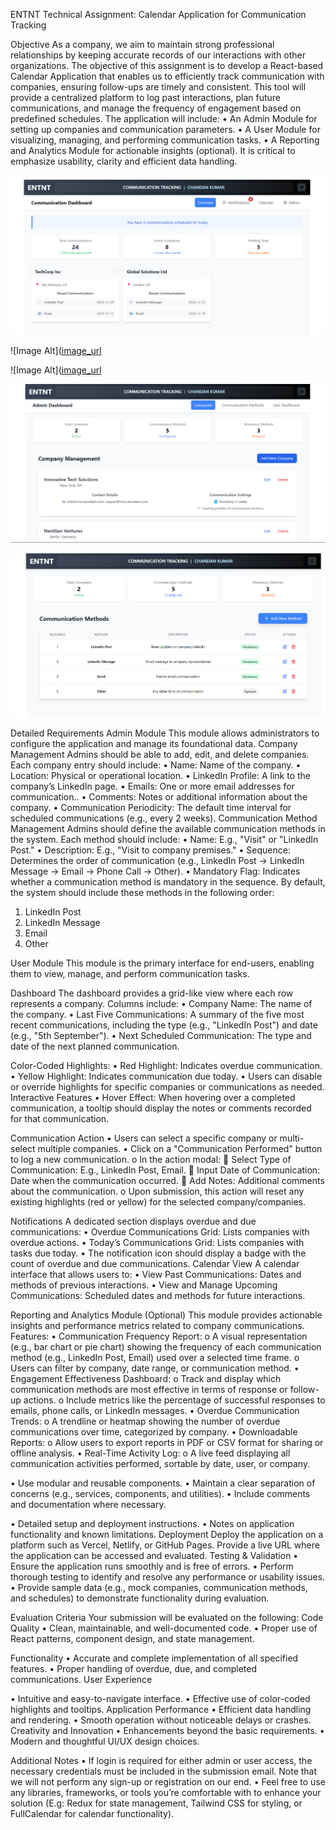 ENTNT Technical Assignment: Calendar Application for Communication Tracking

Objective
As a company, we aim to maintain strong professional relationships by keeping accurate records of our interactions with other organizations. The objective of this assignment is to develop a React-based Calendar Application that enables us to efficiently track communication with companies, ensuring follow-ups are timely and consistent. This tool will provide a centralized platform to log past interactions, plan future communications, and manage the frequency of engagement based on predefined schedules.
The application will include:
•	An Admin Module for setting up companies and communication parameters.
•	A User Module for visualizing, managing, and performing communication tasks.
•	A Reporting and Analytics Module for actionable insights (optional).
It is critical to emphasize usability, clarity and efficient data handling.

![Image Alt](https://github.com/its-chandan16/ENTNT_Technical_Assessment-Calendar-Application-for-Communication-Tracking/blob/7b56a79639874e15427503e75f631f761a232809/ss1.png)

![Image Alt]([image_url](https://github.com/its-chandan16/ENTNT_Technical_Assessment-Calendar-Application-for-Communication-Tracking/blob/7b56a79639874e15427503e75f631f761a232809/ss2.png)

![Image Alt]([image_url](https://github.com/its-chandan16/ENTNT_Technical_Assessment-Calendar-Application-for-Communication-Tracking/blob/7b56a79639874e15427503e75f631f761a232809/ss3.png)

![Image Alt](https://github.com/its-chandan16/ENTNT_Technical_Assessment-Calendar-Application-for-Communication-Tracking/blob/7b56a79639874e15427503e75f631f761a232809/ss4.png)

![Image Alt](https://github.com/its-chandan16/ENTNT_Technical_Assessment-Calendar-Application-for-Communication-Tracking/blob/7b56a79639874e15427503e75f631f761a232809/ss5.png)


Detailed Requirements
Admin Module
This module allows administrators to configure the application and manage its foundational data.
Company Management
Admins should be able to add, edit, and delete companies. Each company entry should include:
•	Name: Name of the company.
•	Location: Physical or operational location.
•	LinkedIn Profile: A link to the company’s LinkedIn page.
•	Emails: One or more email addresses for communication..
•	Comments: Notes or additional information about the company.
•	Communication Periodicity: The default time interval for scheduled communications (e.g., every 2 weeks).
Communication Method Management
Admins should define the available communication methods in the system. Each method should include:
•	Name: E.g., "Visit" or "LinkedIn Post."
•	Description: E.g., "Visit to company premises."
•	Sequence: Determines the order of communication (e.g., LinkedIn Post → LinkedIn Message → Email → Phone Call → Other).
•	Mandatory Flag: Indicates whether a communication method is mandatory in the sequence.
By default, the system should include these methods in the following order:
1.	LinkedIn Post
2.	LinkedIn Message
3.	Email
4.	Other

User Module
This module is the primary interface for end-users, enabling them to view, manage, and perform communication tasks.

Dashboard
The dashboard provides a grid-like view where each row represents a company. Columns include:
•	Company Name: The name of the company.
•	Last Five Communications: A summary of the five most recent communications, including the type (e.g., "LinkedIn Post") and date (e.g., "5th September").
•	Next Scheduled Communication: The type and date of the next planned communication.

Color-Coded Highlights:
•	Red Highlight: Indicates overdue communication.
•	Yellow Highlight: Indicates communication due today.
•	Users can disable or override highlights for specific companies or communications as needed.
Interactive Features
•	Hover Effect: When hovering over a completed communication, a tooltip should display the notes or comments recorded for that communication.

Communication Action
•	Users can select a specific company or multi-select multiple companies.
•	Click on a "Communication Performed" button to log a new communication. 
o	In the action modal: 
	Select Type of Communication: E.g., LinkedIn Post, Email.
	Input Date of Communication: Date when the communication occurred.
	Add Notes: Additional comments about the communication.
o	Upon submission, this action will reset any existing highlights (red or yellow) for the selected company/companies.

Notifications
A dedicated section displays overdue and due communications:
•	Overdue Communications Grid: Lists companies with overdue actions.
•	Today’s Communications Grid: Lists companies with tasks due today.
•	The notification icon should display a badge with the count of overdue and due communications.
Calendar View
A calendar interface that allows users to:
•	View Past Communications: Dates and methods of previous interactions.
•	View and Manage Upcoming Communications: Scheduled dates and methods for future interactions.

Reporting and Analytics Module (Optional)
This module provides actionable insights and performance metrics related to company communications.
Features:
•	Communication Frequency Report:
o	A visual representation (e.g., bar chart or pie chart) showing the frequency of each communication method (e.g., LinkedIn Post, Email) used over a selected time frame.
o	Users can filter by company, date range, or communication method.
•	Engagement Effectiveness Dashboard:
o	Track and display which communication methods are most effective in terms of response or follow-up actions.
o	Include metrics like the percentage of successful responses to emails, phone calls, or LinkedIn messages.
•	Overdue Communication Trends:
o	A trendline or heatmap showing the number of overdue communications over time, categorized by company.
•	Downloadable Reports:
o	Allow users to export reports in PDF or CSV format for sharing or offline analysis.
•	Real-Time Activity Log:
o	A live feed displaying all communication activities performed, sortable by date, user, or company.

 
•	Use modular and reusable components.
•	Maintain a clear separation of concerns (e.g., services, components, and utilities).
•	Include comments and documentation where necessary.
 
•	Detailed setup and deployment instructions.
•	Notes on application functionality and known limitations.
Deployment
Deploy the application on a platform such as Vercel, Netlify, or GitHub Pages. Provide a live URL where the application can be accessed and evaluated.
Testing & Validation
•	Ensure the application runs smoothly and is free of errors.
•	Perform thorough testing to identify and resolve any performance or usability issues.
•	Provide sample data (e.g., mock companies, communication methods, and schedules) to demonstrate functionality during evaluation.

Evaluation Criteria
Your submission will be evaluated on the following:
Code Quality
•	Clean, maintainable, and well-documented code.
•	Proper use of React patterns, component design, and state management.

Functionality
•	Accurate and complete implementation of all specified features.
•	Proper handling of overdue, due, and completed communications.
User Experience

•	Intuitive and easy-to-navigate interface.
•	Effective use of color-coded highlights and tooltips.
Application Performance
•	Efficient data handling and rendering.
•	Smooth operation without noticeable delays or crashes.
Creativity and Innovation
•	Enhancements beyond the basic requirements.
•	Modern and thoughtful UI/UX design choices.

Additional Notes
•	If login is required for either admin or user access, the necessary credentials must be included in the submission email. Note that we will not perform any sign-up or registration on our end.
•	Feel free to use any libraries, frameworks, or tools you’re comfortable with to enhance your solution (E.g: Redux for state management, Tailwind CSS for styling, or FullCalendar for calendar functionality).



